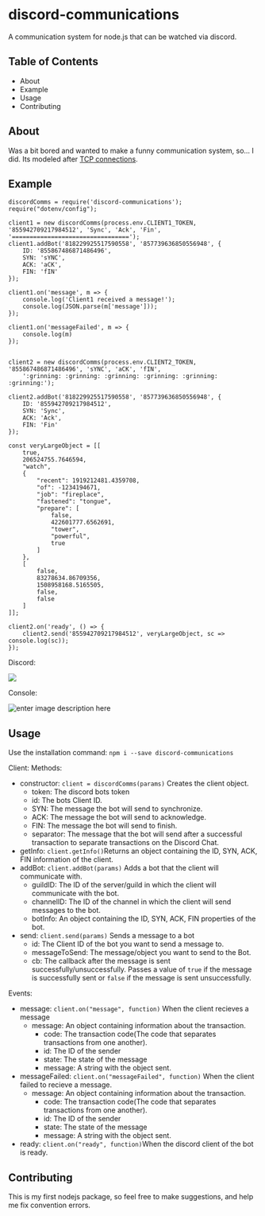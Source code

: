 # discord-communications

A communication system for node.js that can be watched via discord.
## Table of Contents
- About
- Example
- Usage
- Contributing


## About
Was a bit bored and wanted to make a funny communication system, so... I did. Its modeled after [TCP connections](https://www.khanacademy.org/computing/computers-and-internet/xcae6f4a7ff015e7d:the-internet/xcae6f4a7ff015e7d:transporting-packets/a/transmission-control-protocol--tcp). 

## Example

```
discordComms = require('discord-communications');
require("dotenv/config");

client1 = new discordComms(process.env.CLIENT1_TOKEN, '855942709217984512', 'Sync', 'Ack', 'Fin', '=================================');
client1.addBot('818229925517590558', '857739636850556948', {
    ID: '855867486871486496',
    SYN: 'sYNC',
    ACK: 'aCK',
    FIN: 'fIN'
});

client1.on('message', m => {
    console.log('Client1 received a message!');
    console.log(JSON.parse(m['message']));
});

client1.on('messageFailed', m => {
    console.log(m)
});


client2 = new discordComms(process.env.CLIENT2_TOKEN, '855867486871486496', 'sYNC', 'aCK', 'fIN',
    ':grinning: :grinning: :grinning: :grinning: :grinning: :grinning:');

client2.addBot('818229925517590558', '857739636850556948', {
    ID: '855942709217984512',
    SYN: 'Sync',
    ACK: 'Ack',
    FIN: 'Fin'
});

const veryLargeObject = [[
    true,
    206524755.7646594,
    "watch",
    {
        "recent": 1919212481.4359708,
        "of": -1234194671,
        "job": "fireplace",
        "fastened": "tongue",
        "prepare": [
            false,
            422601777.6562691,
            "tower",
            "powerful",
            true
        ]
    },
    [
        false,
        83278634.86709356,
        1508958168.5165505,
        false,
        false
    ]
]];

client2.on('ready', () => {
    client2.send('855942709217984512', veryLargeObject, sc => console.log(sc));
});
```

Discord:

![](https://cdn.discordapp.com/attachments/857739636850556948/858464231455326229/unknown.png)


Console:

![enter image description here](https://cdn.discordapp.com/attachments/857739636850556948/858465089199145010/unknown.png)

## Usage
Use the installation command: 
`npm i --save discord-communications`

Client:
Methods:
 - constructor: `client = discordComms(params)` Creates the client object.
	 - token: The discord bots token
	 - id: The bots Client ID.
	 - SYN: The message the bot will send to synchronize.
	 - ACK: The message the bot will send to acknowledge.
	 - FIN: The message the bot will send to finish.
	 - separator: The message that the bot will send after a successful transaction to separate transactions on the Discord Chat.
 - getInfo: `client.getInfo()`Returns an object containing the ID, SYN, ACK, FIN information of the client.
 - addBot: `client.addBot(params)` Adds a bot that the client will communicate with.
	 - guildID: The ID of the server/guild in which the client will communicate with the bot.
	 - channelID: The ID of the channel in which the client will send messages to the bot.
	 - botInfo: An object containing the ID, SYN, ACK, FIN properties of the bot.
 - send: `client.send(params)` Sends a message to a bot
	 - id: The Client ID of the bot you want to send a message to.
	 - messageToSend: The message/object you want to send to the Bot.
	 - cb: The callback after the message is sent successfully/unsuccessfully. Passes a value of `true` if the message is successfully sent or `false` if the message is sent unsuccessfully.

Events:
 - message: `client.on("message", function)` When the client recieves a message
	 - message: An object containing information about the transaction.
		 - code: The transaction code(The code that separates transactions from one another).
		 - id: The ID of the sender
		 - state: The state of the message
		 - message: A string with the object sent.
- messageFailed: `client.on("messageFailed", function)` When the client failed to recieve a message.
	 - message: An object containing information about the transaction.
		 - code: The transaction code(The code that separates transactions from one another).
		 - id: The ID of the sender
		 - state: The state of the message
		 - message: A string with the object sent.
 - ready: `client.on("ready", function)`When the discord client of the bot is ready.


## Contributing
This is my first nodejs package, so feel free to make suggestions, and help me fix convention errors.
